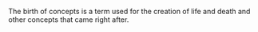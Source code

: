 The birth of concepts is a term used for the creation of life and death and other concepts that came right after.